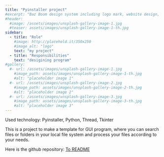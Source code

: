 ```yaml
---
title: "Pyinstaller project"
#excerpt: "Baz Boom design system including logo mark, website design, and branding applications."
#header:
  #image: /assets/images/unsplash-gallery-image-1.jpg
  #teaser: assets/images/unsplash-gallery-image-1-th.jpg
sidebar:
  - title: "Role"
    #image: http://placehold.it/350x250
    #image_alt: "logo"
    text: "my project"
  - title: "Responsibilities"
    text: "desigining program"
#gallery:
  #- url: /assets/images/unsplash-gallery-image-1.jpg
    #image_path: assets/images/unsplash-gallery-image-1-th.jpg
    #alt: "placeholder image 1"
  #- url: /assets/images/unsplash-gallery-image-2.jpg
    #image_path: assets/images/unsplash-gallery-image-2-th.jpg
    #alt: "placeholder image 2"
  #- url: /assets/images/unsplash-gallery-image-3.jpg
    #image_path: assets/images/unsplash-gallery-image-3-th.jpg
    #alt: "placeholder image 3"
---
```


Used technology: Pyinstaller, Python, Thread, Tkinter<br/>

This is a project to make a template for GUI program, where you can search files or folders in your local file system and process your files according to your needs.

Here is the github repository: <a href="https://github.com/hayoung0Lee/Pyinstaller-Project">To README</a>
